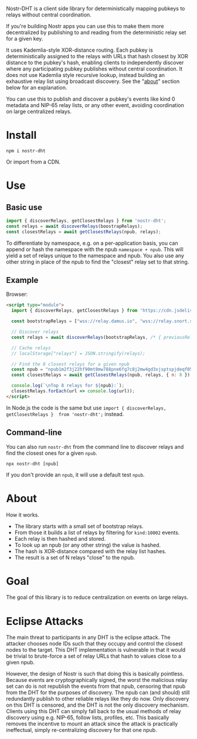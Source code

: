 Nostr-DHT is a client side library for deterministically mapping pubkeys to relays without central coordination.

If you're building Nostr apps you can use this to make them more decentralized by publishing to and reading from the deterministic relay set for a given key.

It uses Kademlia-style XOR-distance routing. Each pubkey is deterministically assigned to the relays with URLs that hash closest by XOR distance to the pubkey's hash, enabling clients to independently discover where any participating pubkey publishes without central coordination. It does not use Kademlia style recursive lookup, instead building an exhaustive relay list using broadcast discovery. See the "[about](#about)" section below for an explanation.

You can use this to publish and discover a pubkey's events like kind 0 metadata and NIP-65 relay lists, or any other event, avoiding coordination on large centralized relays.

# Install

```shell
npm i nostr-dht
```

Or import from a CDN.

# Use

## Basic use

```javascript
import { discoverRelays, getClosestRelays } from 'nostr-dht';
const relays = await discoverRelays(boostrapRelays);
const closestRelays = await getClosestRelays(npub, relays);
```

To differentiate by namespace, e.g. on a per-application basis, you can append or hash the namespace with the npub `namespace + npub`. This will yield a set of relays unique to the namespace and npub. You also use any other string in place of the npub to find the "closest" relay set to that string.

## Example

Browser:

```html
<script type="module">
  import { discoverRelays, getClosestRelays } from 'https://cdn.jsdelivr.net/npm/nostr-dht@latest/nostr-dht.js';

  const bootstrapRelays = ["wss://relay.damus.io", "wss://relay.snort.social", "wss://nos.lol"];

  // Discover relays
  const relays = await discoverRelays(bootstrapRelays, /* { previousRelays: localStorage["relays"] } */);

  // Cache relays
  // localStorage["relays"] = JSON.stringify(relays);

  // Find the 8 closest relays for a given npub
  const npub = "npub1m2f3j22hf90mt8mw788pne6fg7c8j2mw4gd3xjsptspjdeqf05dqhr54wn";
  const closestRelays = await getClosestRelays(npub, relays, { n: 8 });

  console.log(`\nTop 8 relays for ${npub}:`);
  closestRelays.forEach(url => console.log(url));
</script>
```

In Node.js the code is the same but use `import { discoverRelays, getClosestRelays }  from 'nostr-dht';` instead.

## Command-line

You can also run `nostr-dht` from the command line to discover relays and find the closest ones for a given `npub`.

```shell
npx nostr-dht [npub]
```

If you don't provide an `npub`, it will use a default test `npub`.

# About

How it works.

- The library starts with a small set of bootstrap relays.
- From those it builds a list of relays by filtering for `kind:10002` events.
- Each relay is then hashed and stored.
- To look up an npub (or any other string) the value is hashed.
- The hash is XOR-distance compared with the relay list hashes.
- The result is a set of N relays "close" to the npub.

# Goal

The goal of this library is to reduce centralization on events on large relays.

# Eclipse Attacks

The main threat to participants in any DHT is the eclipse attack. The attacker chooses node IDs such that they occupy and control the closest nodes to the target. This DHT implementation is vulnerable in that it would be trivial to brute-force a set of relay URLs that hash to values close to a given npub.

However, the design of Nostr is such that doing this is basically pointless. Because events are cryptographically signed, the worst the malicious relay set can do is not republish the events from that npub, censoring that npub from the DHT for the purposes of discovery. The npub can (and should) still redundantly publish to other reliable relays like they do now. Only discovery on this DHT is censored, and the DHT is not the only discovery mechanism. Clients using this DHT can simply fall back to the usual methods of relay discovery using e.g. NIP-65, follow lists, profiles, etc. This basically removes the incentive to mount an attack since the attack is practically ineffectual, simply re-centralizing discovery for that one npub.

